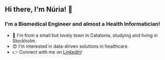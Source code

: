 ## Hi there, I'm Núria! 🙋
### I'm a Biomedical Engineer and almost a Health Informatician!

- 📍 I'm from a small but lovely town in Catalonia, studying and living in Stockholm. 
- 😍 I’m interested in data-driven solutions in healthcare. 
- 👉 Connect with me on [LinkedIn](https://www.linkedin.com/in/nuriarguezruiz/)!

     

<!---
nrguez/nrguez is a ✨ special ✨ repository because its `README.md` (this file) appears on your GitHub profile.
You can click the Preview link to take a look at your changes.
--->
